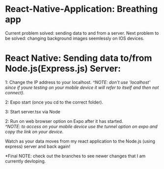 # React-Native-Application: Breathing app
Current problem solved: sending data to and from a server.
Next problem to be solved: changing background images seemlessly on IOS devices.



 <h1>React Native: Sending data to/from Node.js(Express.js) Server:  </h1>

1: Change the IP address to your localhost. 
        *^NOTE: don't use 'localhost' since if youre testing on your mobile device it will refer to itself and then not connect).*

2: Expo start (once you cd to the correct folder).

3: Start server.tsx via Node

2: Run on web browser option on Expo after it has started.              
        *^NOTE: to access on your mobile device use the tunnel option on expo and copy the link on your device.*

Watch as your data moves from my react application to the Node.js (using express) server and back again!

*Final NOTE: check out the branches to see newer changes that I am currently devloping.

